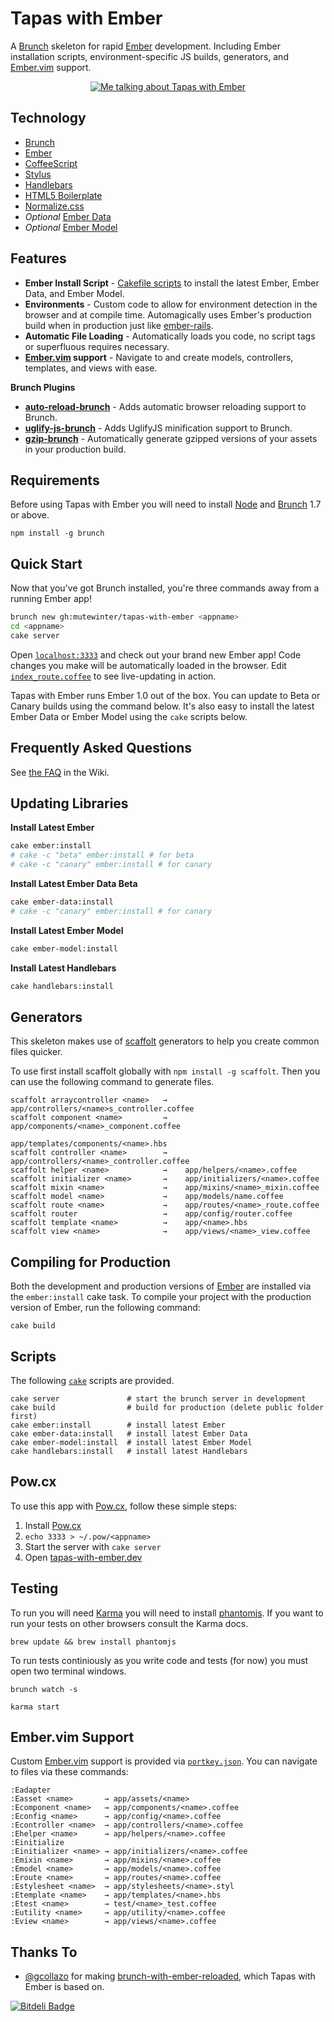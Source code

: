 # Tapas with Ember

A [Brunch][] skeleton for rapid [Ember][] development. Including Ember
installation scripts, environment-specific JS builds, generators, and
[Ember.vim][] support.

<p align="center">
  <a href="http://www.youtube.com/watch?v=BP7lTpNfkyU">
    <img src="http://i.imgur.com/KxXQFtp.png"
    alt="Me talking about Tapas with Ember">
  </a>
</p>

## Technology

* [Brunch][]
* [Ember][]
* [CoffeeScript][]
* [Stylus][]
* [Handlebars](http://handlebarsjs.com)
* [HTML5 Boilerplate](http://html5boilerplate.com)
* [Normalize.css](http://necolas.github.io/normalize.css/)
* _Optional_ [Ember Data][]
* _Optional_ [Ember Model][]

## Features

* **Ember Install Script** - [Cakefile scripts](Cakefile) to install the latest
  Ember, Ember Data, and Ember Model.
* **Environments** - Custom code to allow for environment detection
  in the browser and at compile time. Automagically uses Ember's production
  build when in production just like [ember-rails][].
* **Automatic File Loading** - Automatically loads you code, no script tags or
  superfluous requires necessary.
* **[Ember.vim][] support** - Navigate to and create models, controllers,
  templates, and views with ease.

**Brunch Plugins**

* **[auto-reload-brunch][]** - Adds automatic browser reloading support to
  Brunch.
* **[uglify-js-brunch][]** - Adds UglifyJS minification support to Brunch.
* **[gzip-brunch][]** - Automatically generate gzipped versions of your assets
  in your production build.

## Requirements

Before using Tapas with Ember you will need to install [Node][] and
[Brunch][] 1.7 or above.

```
npm install -g brunch
```

## Quick Start

Now that you've got Brunch installed, you're three commands away from a running
Ember app!

```bash
brunch new gh:mutewinter/tapas-with-ember <appname>
cd <appname>
cake server
```

Open [`localhost:3333`](http://localhost:3333) and check out your brand new
Ember app! Code changes you make will be automatically loaded in the browser.
Edit [`index_route.coffee`](app/routes/index_route.coffee) to see live-updating
in action.

Tapas with Ember runs Ember 1.0 out of the box. You can update to Beta or
Canary builds using the command below. It's also easy to install the latest
Ember Data or Ember Model using the `cake` scripts below.

## Frequently Asked Questions

See [the FAQ][] in the Wiki.

## Updating Libraries

**Install Latest Ember**

```bash
cake ember:install
# cake -c "beta" ember:install # for beta
# cake -c "canary" ember:install # for canary
```

**Install Latest Ember Data Beta**

```bash
cake ember-data:install
# cake -c "canary" ember:install # for canary
```

**Install Latest Ember Model**

```bash
cake ember-model:install
```

**Install Latest Handlebars**

```bash
cake handlebars:install
```

## Generators

This skeleton makes use of [scaffolt][] generators to help you create common
files quicker.

To use first install scaffolt globally with `npm install -g scaffolt`. Then you
can use the following command to generate files.

```
scaffolt arraycontroller <name>   →    app/controllers/<name>s_controller.coffee
scaffolt component <name>         →    app/components/<name>_component.coffee
                                       app/templates/components/<name>.hbs
scaffolt controller <name>        →    app/controllers/<name>_controller.coffee
scaffolt helper <name>            →    app/helpers/<name>.coffee
scaffolt initializer <name>       →    app/initializers/<name>.coffee
scaffolt mixin <name>             →    app/mixins/<name>_mixin.coffee
scaffolt model <name>             →    app/models/name.coffee
scaffolt route <name>             →    app/routes/<name>_route.coffee
scaffolt router                   →    app/config/router.coffee
scaffolt template <name>          →    app/<name>.hbs
scaffolt view <name>              →    app/views/<name>_view.coffee
```

## Compiling for Production

Both the development and production versions of [Ember][] are installed via
the `ember:install` cake task. To compile your project with the production
version of Ember, run the following command:

`cake build`

## Scripts

The following [`cake`](/Cakefile) scripts are provided.

```
cake server               # start the brunch server in development
cake build                # build for production (delete public folder first)
cake ember:install        # install latest Ember
cake ember-data:install   # install latest Ember Data
cake ember-model:install  # install latest Ember Model
cake handlebars:install   # install latest Handlebars
```

## Pow.cx

To use this app with [Pow.cx](http://pow.cx/), follow these simple steps:

1. Install [Pow.cx](http://pow.cx/)
1. `echo 3333 > ~/.pow/<appname>`
1. Start the server with `cake server`
1. Open [tapas-with-ember.dev](http://<app-name>.dev)


## Testing

To run you will need [Karma](https://github.com/karma-runner) you will need to
install [phantomjs](https://github.com/ariya/phantomjs). If you want to run
your tests on other browsers consult the Karma docs.

```
brew update && brew install phantomjs
```

To run tests continiously as you write code and tests (for now) you must open
two terminal windows.

```
brunch watch -s
```

```
karma start
```

## Ember.vim Support

Custom [Ember.vim][] support is provided via
[`portkey.json`](/config/projections.json). You can navigate to files via these
commands:

```
:Eadapter
:Easset <name>       → app/assets/<name>
:Ecomponent <name>   → app/components/<name>.coffee
:Econfig <name>      → app/config/<name>.coffee
:Econtroller <name>  → app/controllers/<name>.coffee
:Ehelper <name>      → app/helpers/<name>.coffee
:Einitialize
:Einitializer <name> → app/initializers/<name>.coffee
:Emixin <name>       → app/mixins/<name>.coffee
:Emodel <name>       → app/models/<name>.coffee
:Eroute <name>       → app/routes/<name>.coffee
:Estylesheet <name>  → app/stylesheets/<name>.styl
:Etemplate <name>    → app/templates/<name>.hbs
:Etest <name>        → test/<name>_test.coffee
:Eutility <name>     → app/utility/<name>.coffee
:Eview <name>        → app/views/<name>.coffee
```

## Thanks To

* [@gcollazo](https://github.com/gcollazo) for making
  [brunch-with-ember-reloaded][], which Tapas with Ember is based on.

[![Bitdeli Badge](https://d2weczhvl823v0.cloudfront.net/mutewinter/tapas-with-ember/trend.png)](https://bitdeli.com/free "Bitdeli Badge")

[brunch-with-ember-reloaded]: https://github.com/gcollazo/brunch-with-ember-reloaded
[Stylus]: http://learnboost.github.io/stylus/
[CoffeeScript]: http://coffeescript.org/
[auto-reload-brunch]: https://github.com/brunch/auto-reload-brunch
[gzip-brunch]: https://github.com/banyan/gzip-brunch
[Brunch]: http://brunch.io
[Ember]: http://emberjs.com
[uglify-js-brunch]: https://github.com/brunch/uglify-js-brunch
[Ember.vim]: https://github.com/dsawardekar/ember.vim
[Node]: http://nodejs.org/
[ember-rails]: https://github.com/emberjs/ember-rails
[Ember Data]: https://github.com/emberjs/data
[Ember Model]: https://github.com/ebryn/ember-model
[scaffolt]: https://github.com/paulmillr/scaffolt
[the FAQ]: https://github.com/mutewinter/tapas-with-ember/wiki/FAQ
